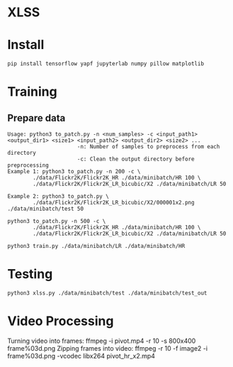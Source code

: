 # XLSS

# Install

```shell
pip install tensorflow yapf jupyterlab numpy pillow matplotlib
```

# Training

## Prepare data

```
Usage: python3 to_patch.py -n <num_samples> -c <input_path1> <output_dir1> <size1> <input_path2> <output_dir2> <size2> ...
                      -n: Number of samples to preprocess from each directory
                      -c: Clean the output directory before preprocessing
Example 1: python3 to_patch.py -n 200 -c \
        ./data/Flickr2K/Flickr2K_HR ./data/minibatch/HR 100 \
        ./data/Flickr2K/Flickr2K_LR_bicubic/X2 ./data/minibatch/LR 50

Example 2: python3 to_patch.py \
        ./data/Flickr2K/Flickr2K_LR_bicubic/X2/000001x2.png ./data/minibatch/test 50
```

```shell
python3 to_patch.py -n 500 -c \
        ./data/Flickr2K/Flickr2K_HR ./data/minibatch/HR 100 \
        ./data/Flickr2K/Flickr2K_LR_bicubic/X2 ./data/minibatch/LR 50

python3 train.py ./data/minibatch/LR ./data/minibatch/HR
```

# Testing

```shell
python3 xlss.py ./data/minibatch/test ./data/minibatch/test_out
```

# Video Processing
Turning video into frames: ffmpeg -i pivot.mp4  -r 10 -s 800x400  frame%03d.png 
Zipping frames into video: ffmpeg -r 10 -f image2  -i frame%03d.png -vcodec libx264  pivot_hr_x2.mp4
